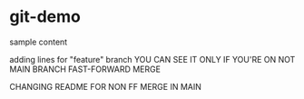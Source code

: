 # git-demo

sample content

adding lines for "feature" branch YOU CAN SEE IT ONLY IF YOU'RE ON NOT MAIN BRANCH
FAST-FORWARD MERGE

CHANGING README FOR NON FF MERGE IN MAIN